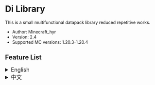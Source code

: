 # Di Library

This is a small multifunctional datapack library reduced repetitive works.

- Author: Minecraft_hyr
- Version: 2.4
- Supported MC versions: 1.20.3-1.20.4

## Feature List

<details><summary style="font-size:18px">English</summary>

### Fabric Convention Tags (namespace: c)

- Tags from [Fabric API](https://modrinth.com/mod/fabric-api) / Fabric Convention Tags  
  For mod compatibility.  
  License [LGPL-2.1-only](https://www.gnu.org/licenses/old-licenses/lgpl-2.1.en.html)

### Retina files (namespace: retina)

- See [Retina](https://modrinth.com/datapack/retina)  
  For raycast.  
  ❗Still at 1.20.2, waiting for update

### Minecraft files (namespace: minecraft)

- If you want to embed Di Library in your datapack, please add functions in minecraft tag file

### Di Library files (namespace: dilib)

- If player join the game and there is only 1 player, game will run `function #minecraft:load` (reload only functions)
- Stored some **tags & item_modifiers & predicates**
- If a item has tag `{dilib:{clear:1b}}`, it will be clear in inventory / in world

- `/function dilib:presets/objectives`:  
  **This function will load when install.**

  Load some scoreboard objectives, some display names are official translate text.  
  Can be used for check statics, but please do not modify these scores

- `/function dilib:presets/const`:  
  **This function will load when install.**  
  Add to the `const` objectives:  
   -1000..1000  
   ±(10^\*), ±(10^\*-1)  
   ±(2^\*), ±(2^\*-1)  
   10\* 100..1000，-100..-1000

  Add into `storage dilib:data const`: `pi:3.141592653589793d,tau:6.283185307179586d,e:2.718281828459045d`

- `/function dilib:presets/durability`:  
  Calculate damage to item for unbreaking item.  
  Input:  
  `score damage dilib..temp`: Expect damage to item (default: 1)  
  `storage dilib:data temp`: Item NBT (`id`,`tag`,`Count`)  
  `storage dilib:data temp.slot`: Item slot string for `/item` command

- `/function dilib:presets/explosion`:  
  Explosion selecting location without creeper ghost.  
  Macro:  
  `$(radius)`: NBT `ExplosionRadius`

- `/function dilib:presets/uuid_pointing`:  
  Select entity that UUID pointing (from [Moxlib](https://modrinth.com/datapack/moxlib)).  
  Macro:  
  `$(UUID)`: Target player (only works for player).  
  `$(command)`: The command will running on target player.

- `/function dilib:presets/kill`  
  A powerful kill won't keep anything

  `tag global.ignore`

- `/function dilib:presets/math/power`  
  Calculate power.  
  Input:  
  `score input dilib..temp`: base  
  `score power dilib..temp`: power  
  Output:  
  `score output dilib..temp`

- `/function dilib:presets/math/sqrt`  
  Calculate square root.  
  Input:  
  `score input dilib..temp`  
  Output:  
  `score output dilib..temp`

- `/function dilib:presets/math/unit_fraction`  
  Calculate unit fraction (Fraction with numerator 1).  
  Input:  
  `score input dilib..temp`: denominator  
  Output:  
  `score output dilib..temp`

- `/function dilib:debug`:

  - First execute: Show particles at marker, notification when function loaded, show player's dilib only actions in action bar.
  - Second execute: Remove all features.

Add your functions in tags to run function every times event happen:

| _Player_

- `tag/functions #dilib:player/trigger_menus`:

  Execute when `/trigger menus`.  
  Example:

  ```mcfunction
  tellraw @s {"text": "[Minecraft Remade]","clickEvent": {"action": "run_command","value": "/function mc_remade:tag/menu/configs/1"},"hoverEvent": {"action": "show_text","contents": "Click me to config Minecraft Remade"},"color": "green"}
  ```

- `tag/functions #dilib:player/new`:

  Execute when new player join.

  - `players @s dilib..player_id`: (In world) Player ID
  - `players players dilib..player_id`: Joined player counter

- `tag/functions #dilib:player/death`:

  Execute when player death.

- `tag/functions #dilib:player/respawn`:

  Execute when player respawn.

- `tag/functions #dilib:player/sneaking`:

  Execute when player is sneaking.

  - `@s dilib..sneak_time`: Player sneaked time

- `tag/functions #dilib:player/sneak_end`:

  Execute when player stops sneaking.

  - `@s dilib..sneak_time`: Player sneaked time when stops sneaking

- `tag/functions #dilib:player/jump`:

  Execute when player jump.

- `tag/functions #dilib:player/fall_end`:

  Execute when player stops falling.

  - `@s dilib..fall_one_cm`: Player felled distance when stops falling

- `tag/functions #dilib:player/level_changed`

  Execute when player level changed.

  - `@s dilib..stored_level`: Last tick level
  - `@s level`: Current level
  - `step dilib..temp`: Level stepped

| _Entity_

- `tag/functions #dilib:entity/new_item_checker`:

  Execute when new item appear.

  - `@s` select the armor_stand that mainhand hold the item \*: Modifies to the item will apply to `storage dilib:data temp.Item`
  - `@e[type=item,tag=dilib.this,limit=1]` select the Item (Entity)
  - `storage dilib:data temp.Item` Item data

- `tag/functions #dilib:entity/new_item_check`:

  Execute when new item appear.

  - `storage dilib:data temp.Item` Item data \*: Modifies to the Item data will apply to Item (Entity)

| _World_

- `tag/functions #dilib:world/day_changed`:

  Execute when day changed.

  - `stored_day dilib..data`: Last tick day
  - `current_day dilib..data`: Current day
  - `step dilib..temp`: Day stepped

- `tag/functions #dilib:world/daytime_changed`:

  Execute when daytime changed.

  - `stored_daytime dilib..data`: Last tick daytime
  - `current_daytime dilib..data`: Current daytime
  - `step dilib..temp`: Daytime stepped

</details>

<details><summary style="font-size:18px">中文</summary>

### Fabric Convention Tags (命名空间: c)

- 标签来自 [Fabric API](https://modrinth.com/mod/fabric-api) / Fabric Convention Tags  
  为兼容模组添加。  
  许可证 [LGPL-2.1-only](https://www.gnu.org/licenses/old-licenses/lgpl-2.1.en.html)

### Retina 文件 (命名空间: retina)

- 见 [Retina](https://modrinth.com/datapack/retina)  
  为视线追踪添加。  
  ❗ 仍在 1.20.2，等待更新

### Minecraft 文件(命名空间: minecraft)

- 如果你要把 Di Library 内置在你的数据包里，请在你的对应标签文件中添加函数

### Di Library 文件(命名空间: dilib)

- 如果玩家加入世界且只有一个玩家，会执行 `function #minecraft:load` (只重载函数)
- 存放了一些**标签、物品修饰器、谓词**
- 如果一个物品有标签`{dilib:{clear:1b}}`，它在物品栏或在世界里会被清除。

- `/function dilib:presets/objectives`:  
  **该功能在安装时会被加载。**  
  加载一些计分项。部分显示出的名称是官方的可翻译文本。可以用来统计数据，但请不要修改这些数据

- `/function dilib:presets/const`:  
  **该功能在安装时会被加载。**  
  向计分项 const 里加入:  
   -1000..1000  
   ±(10^\*), ±(10^\*-1)  
   ±(2^\*), ±(2^\*-1)  
   10\* -100..1000，-100..-1000

  - 向 `storage dilib:data const` 加入: `pi:3.141592653589793d,tau:6.283185307179586d,e:2.718281828459045d`

- `/function dilib:presets/durability`:  
  计算有耐久附魔的物品耐久  
  输入:  
  `score damage dilib..temp`: 预期对物品的伤害 (默认: 1)  
  `storage dilib:data temp`: 物品 NBT (`id`, `tag`, `Count`)  
  `storage dilib:data temp.slot`: 对 `/item` 命令使用的槽位名称

- `/function dilib:presets/explosion`:  
  在当前位置执行没有苦力怕鬼影的爆炸。  
  宏:  
  `$(radius)`: NBT `ExplosionRadius`

- `/function dilib:presets/uuid_pointing`:  
  选中 UUID 指向的实体 (来自 [Moxlib](https://modrinth.com/datapack/moxlib)).  
  宏:  
  `$(UUID)`: 目标玩家 (只对玩家有效)。  
  `$(command)`: 目标玩家执行的命令。

- `/function dilib:presets/kill`  
  不保留任何东西的 kill

  `tag global.ignore`

- `/function dilib:presets/math/power`  
  计算乘方。输入:  
  `score input dilib..temp`: 底数  
  `score power dilib..temp`: 指数  
  输出:  
  `score output dilib..temp`

- `/function dilib:presets/math/sqrt`  
  计算平方根。输入:  
  `score input dilib..temp`  
  输出:  
  `score output dilib..temp`

- `/function dilib:presets/math/unit_fraction`  
  计算单位分数（分子为 1 的分数）。  
  输入:  
  `score input dilib..temp`: 分母  
  输出:  
  `score output dilib..temp`

- `/function dilib:debug`:

  - 第一次执行: 每一秒在标记处显示粒子，函数加载完毕时进行反馈，显示玩家在 DiLib 专属的动作于快捷栏标题。
  - 第二次执行: 清除上述所有特性

将你的函数加入标签，函数会在事件发生时运行：

| _玩家_

- `tag/functions #dilib:player/trigger_menus`:

  在 `/trigger menus` 时触发。  
  例:

  ```mcfunction
  tellraw @s {"text": "[Minecraft Remade]","clickEvent": {"action": "run_command","value": "/function mc_remade:tag/menu/configs/1"},"hoverEvent": {"action": "show_text","contents": "Click me to config Minecraft Remade"},"color": "green"}
  ```

- `tag/functions #dilib:player/new`:

  新玩家加入时触发。

  - `dilib:tags/advancements/tick`:

    - `@s dilib..player_id`: （世界中的）玩家 ID
    - `players dilib..player_id`: 进入过的玩家总数

- `tag/functions #dilib:player/death`:

  玩家死亡时触发。

- `tag/functions #dilib:player/respawn`:

  玩家重生时触发。

- `tag/functions #dilib:player/sneaking`:

  玩家潜行时触发。

  - `@s dilib..sneak_time`: 玩家已潜行时间

- `tag/functions #dilib:player/sneak_end`:

  玩家潜行结束时触发。

  - `@s dilib..sneak_time`: 玩家潜行结束时的潜行时间

- `tag/functions #dilib:player/jump`:

  玩家跳跃时触发。

- `tag/functions #dilib:player/fall_end`:

  玩家摔落结束时触发。

  - `@s dilib..fall_one_cm`: 玩家摔落结束时的摔落距离

- `tag/functions #dilib:player/level_changed`

  玩家等级改变时触发。

  - `@s dilib..stored_level`: 上一刻的等级
  - `@s level`: 当前等级
  - `step dilib..temp`: 步进的等级

| _实体_

- `tag/functions #dilib:entity/new_item_checker`:

  新物品出现时触发。

  - `@s`主手持有物品的盔甲架 \*: 更改物品会应用于对应的`storage dilib:data temp.Item`上
  - `@e[type=item,tag=dilib.this,limit=1]`选中当前物品（实体）
  - `storage dilib:data temp.Item`: 物品数据

- `tag/functions #dilib:entity/new_item_check`:

  新物品出现时触发。

  - `storage dilib:data temp.Item`: 物品数据 \*: 更改物品数据会应用于对应的物品（实体）上

| _世界_

- `tag/functions #dilib:world/day_changed`:

  日期变化时触发。

  - `stored_day dilib..data`: 上一刻的日期
  - `current_day dilib..data`: 当前日期
  - `step dilib..temp`: 步进的日期

- `tag/functions #dilib:world/daytime_changed`:

  今日时间变化时触发。

  - `stored_daytime dilib..data`: 上一刻的今日时间
  - `current_daytime dilib..data`: 当前今日时间
  - `step dilib..temp`: 步进的时间

</details>
